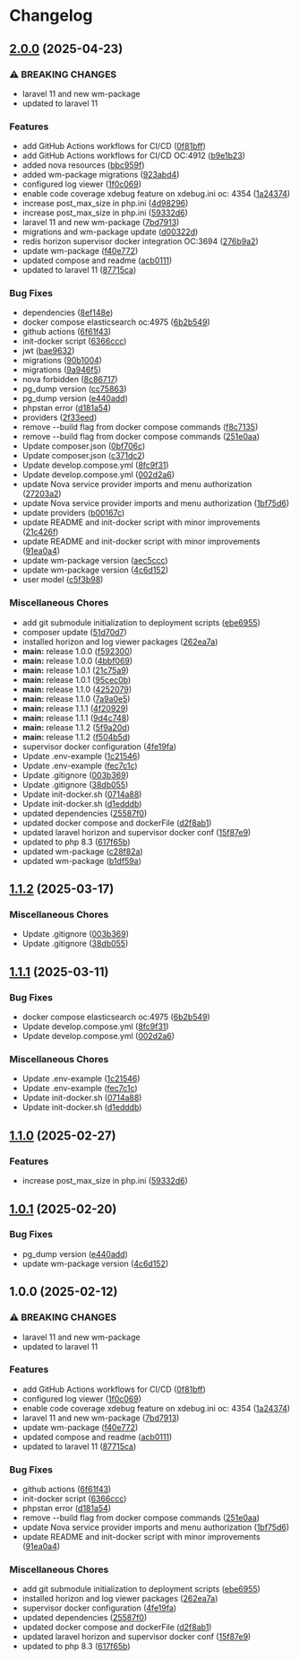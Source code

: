 # Changelog

## [2.0.0](https://github.com/webmappsrl/geohub2/compare/v1.1.2...v2.0.0) (2025-04-23)


### ⚠ BREAKING CHANGES

* laravel 11 and new wm-package
* updated to laravel 11

### Features

* add GitHub Actions workflows for CI/CD ([0f81bff](https://github.com/webmappsrl/geohub2/commit/0f81bff0aa3cd6c4535f56f3b101b7e0497e0703))
* add GitHub Actions workflows for CI/CD OC:4912 ([b9e1b23](https://github.com/webmappsrl/geohub2/commit/b9e1b23daf228704d19cbfc74223bc65dceeb6d7))
* added nova resources ([bbc959f](https://github.com/webmappsrl/geohub2/commit/bbc959ff3ac83e5ab1488b118349c3c9369dd96f))
* added wm-package migrations ([923abd4](https://github.com/webmappsrl/geohub2/commit/923abd4a9244af009c6007448e0a381280a072a9))
* configured log viewer ([1f0c069](https://github.com/webmappsrl/geohub2/commit/1f0c06991956553a174bdb377e0b23bb92c7c86f))
* enable code coverage xdebug feature on xdebug.ini oc: 4354 ([1a24374](https://github.com/webmappsrl/geohub2/commit/1a2437416f22adab474f6e74de634ba40774bfe8))
* increase post_max_size in php.ini ([4d98296](https://github.com/webmappsrl/geohub2/commit/4d98296ecd26bc89a16a781744098ab5e09b371f))
* increase post_max_size in php.ini ([59332d6](https://github.com/webmappsrl/geohub2/commit/59332d6912a835890c2681552f4a19b6b6388b63))
* laravel 11 and new wm-package ([7bd7913](https://github.com/webmappsrl/geohub2/commit/7bd79139340c25bbbb53ddf1bf51ba1466428d8a))
* migrations and wm-package update ([d00322d](https://github.com/webmappsrl/geohub2/commit/d00322d108d7d4de3457d792edcbc55b7b6183cc))
* redis horizon supervisor docker integration OC:3694 ([276b9a2](https://github.com/webmappsrl/geohub2/commit/276b9a28045f2c2ea9d733e6fc135a8434fd6f1e))
* update wm-package ([f40e772](https://github.com/webmappsrl/geohub2/commit/f40e772befbc22931033f647ab916e1ce7a9fd21))
* updated compose and readme ([acb0111](https://github.com/webmappsrl/geohub2/commit/acb01115edd598d8111b9cb4c54d7b46997ebe44))
* updated to laravel 11 ([87715ca](https://github.com/webmappsrl/geohub2/commit/87715caa106cf25f041e6c06befb10f8531ee3b1))


### Bug Fixes

* dependencies ([8ef148e](https://github.com/webmappsrl/geohub2/commit/8ef148e8bca41688bf3216561adf78630785fe94))
* docker compose elasticsearch oc:4975 ([6b2b549](https://github.com/webmappsrl/geohub2/commit/6b2b549e4786fefb6f4b838f87be6c2f46fcef4d))
* github actions ([6f61f43](https://github.com/webmappsrl/geohub2/commit/6f61f43a64d6acb6dff489b13420cc951845c466))
* init-docker script ([6366ccc](https://github.com/webmappsrl/geohub2/commit/6366ccc327b37aadd839048cd92b0c1a4583a71d))
* jwt ([bae9632](https://github.com/webmappsrl/geohub2/commit/bae9632aa84d25bd0b6d4a59331400e8017f1053))
* migrations ([90b1004](https://github.com/webmappsrl/geohub2/commit/90b1004f130b082e860855840a728c50e5955243))
* migrations ([9a946f5](https://github.com/webmappsrl/geohub2/commit/9a946f57ca9ca11188fa05364cab44d75a14ffd4))
* nova forbidden ([8c86717](https://github.com/webmappsrl/geohub2/commit/8c8671783cc9adaa946fed85728eba689b826316))
* pg_dump version ([cc75863](https://github.com/webmappsrl/geohub2/commit/cc75863bbc2de0d536ed21734bffe87356ec3805))
* pg_dump version ([e440add](https://github.com/webmappsrl/geohub2/commit/e440add260da5c7e404e14894a62d9a78cb4cea9))
* phpstan error ([d181a54](https://github.com/webmappsrl/geohub2/commit/d181a54283eafcffeb411ca832084c5bd5bbec1f))
* providers ([2f33eed](https://github.com/webmappsrl/geohub2/commit/2f33eed7a709230bfec0fbf7ad81f774014bfd73))
* remove --build flag from docker compose commands ([f8c7135](https://github.com/webmappsrl/geohub2/commit/f8c71354a959b5c8a3f286f81557dd9aa32f1fd1))
* remove --build flag from docker compose commands ([251e0aa](https://github.com/webmappsrl/geohub2/commit/251e0aa88fa74267061f35f7332946fb702ee7ac))
* Update composer.json ([0bf706c](https://github.com/webmappsrl/geohub2/commit/0bf706c04764af041ad9a408a84edc769f418420))
* Update composer.json ([c371dc2](https://github.com/webmappsrl/geohub2/commit/c371dc2a8de7b513c96603fa11f9af5242cfe4af))
* Update develop.compose.yml ([8fc9f31](https://github.com/webmappsrl/geohub2/commit/8fc9f311340b00d374cecac912d1d2005ff5ffb4))
* Update develop.compose.yml ([002d2a6](https://github.com/webmappsrl/geohub2/commit/002d2a699cf6ec1e719d7ddb4ca972797f52fcdb))
* update Nova service provider imports and menu authorization ([27203a2](https://github.com/webmappsrl/geohub2/commit/27203a255d52a888fee239123b36fea0e45bc0d8))
* update Nova service provider imports and menu authorization ([1bf75d6](https://github.com/webmappsrl/geohub2/commit/1bf75d68fdc74175539cd0805906f973ca502479))
* update providers ([b00167c](https://github.com/webmappsrl/geohub2/commit/b00167c0ae7bc246ce0c626f577e9b9fdf439d33))
* update README and init-docker script with minor improvements ([21c426f](https://github.com/webmappsrl/geohub2/commit/21c426fd370a7d879c4bfd63d33979cc67b55911))
* update README and init-docker script with minor improvements ([91ea0a4](https://github.com/webmappsrl/geohub2/commit/91ea0a4c843eb5a0e4d234bb828504b89799aa8d))
* update wm-package version ([aec5ccc](https://github.com/webmappsrl/geohub2/commit/aec5ccc97e1c03fc0f03f4953ef7e5a3ab1835da))
* update wm-package version ([4c6d152](https://github.com/webmappsrl/geohub2/commit/4c6d1524310f9ff05c7c5fa15820687a4db8e9ec))
* user model ([c5f3b98](https://github.com/webmappsrl/geohub2/commit/c5f3b985d0abef751b428fbe034af3c235176d5a))


### Miscellaneous Chores

* add git submodule initialization to deployment scripts ([ebe6955](https://github.com/webmappsrl/geohub2/commit/ebe6955221137eb694ccd4581d4f0e3281b015a9))
* composer update ([51d70d7](https://github.com/webmappsrl/geohub2/commit/51d70d72256a2b4bbbf6fa8c784991559fddff50))
* installed horizon and log viewer packages ([262ea7a](https://github.com/webmappsrl/geohub2/commit/262ea7a8c48221b749e05fba1430a3ee46842388))
* **main:** release 1.0.0 ([f592300](https://github.com/webmappsrl/geohub2/commit/f592300eba58e1698ab7babd878e96c312f4ad21))
* **main:** release 1.0.0 ([4bbf069](https://github.com/webmappsrl/geohub2/commit/4bbf069a702a7f33b97ef9a418cf164705bf6172))
* **main:** release 1.0.1 ([21c75a9](https://github.com/webmappsrl/geohub2/commit/21c75a9431eda655ca5925d8acd993f00d807f7f))
* **main:** release 1.0.1 ([95cec0b](https://github.com/webmappsrl/geohub2/commit/95cec0bed457b4cbab78cd5e9a35ac05831f900b))
* **main:** release 1.1.0 ([4252079](https://github.com/webmappsrl/geohub2/commit/4252079556513edf3654291f49ed064cbe1bd2b0))
* **main:** release 1.1.0 ([7a9a0e5](https://github.com/webmappsrl/geohub2/commit/7a9a0e536bcc875ad0c49931534d01f88f3bd4a1))
* **main:** release 1.1.1 ([4f20929](https://github.com/webmappsrl/geohub2/commit/4f209295e2f189a2b6a90510988f86c9ee158a9f))
* **main:** release 1.1.1 ([9d4c748](https://github.com/webmappsrl/geohub2/commit/9d4c74808fd278714a79906d6799c8c663159a4e))
* **main:** release 1.1.2 ([5f9a20d](https://github.com/webmappsrl/geohub2/commit/5f9a20d39ae3f1d4841e2f5af2ad9ab480a4ae0f))
* **main:** release 1.1.2 ([f504b5d](https://github.com/webmappsrl/geohub2/commit/f504b5dc68367125fe68c8e38202c8ef348a39e6))
* supervisor docker configuration ([4fe19fa](https://github.com/webmappsrl/geohub2/commit/4fe19fa3333074e717673ce067ae7201eef7e0a1))
* Update .env-example ([1c21546](https://github.com/webmappsrl/geohub2/commit/1c215463a1e59aa67a50156baaa7f6502b8da6a3))
* Update .env-example ([fec7c1c](https://github.com/webmappsrl/geohub2/commit/fec7c1c2d193d797aa07a5daaf4339c381ff2fd8))
* Update .gitignore ([003b369](https://github.com/webmappsrl/geohub2/commit/003b369248b0533821bd33a3d0c115e56c439042))
* Update .gitignore ([38db055](https://github.com/webmappsrl/geohub2/commit/38db0555894764d4259308cea2a943aa5c7bb04d))
* Update init-docker.sh ([0714a88](https://github.com/webmappsrl/geohub2/commit/0714a88e2e2b2ebcee5880dbf99287f9d0aff414))
* Update init-docker.sh ([d1edddb](https://github.com/webmappsrl/geohub2/commit/d1edddb6c0218c35aaf5c3757f2a398970851934))
* updated dependencies ([25587f0](https://github.com/webmappsrl/geohub2/commit/25587f032339379bd7e24b8c4ea38835ee54c677))
* updated docker compose and dockerFile ([d2f8ab1](https://github.com/webmappsrl/geohub2/commit/d2f8ab1ebfd62a920d3ae8f69efc48659429ae59))
* updated laravel horizon and supervisor docker conf ([15f87e9](https://github.com/webmappsrl/geohub2/commit/15f87e93374ee9c765ff849aaf91d5cb7e8491ad))
* updated to php 8.3 ([617f65b](https://github.com/webmappsrl/geohub2/commit/617f65b96a52207b0d38aa1157ee99be6462aad6))
* updated wm-package ([c28f82a](https://github.com/webmappsrl/geohub2/commit/c28f82afdb2e622315c6bb0c02f1971c05ec0088))
* updated wm-package ([b1df59a](https://github.com/webmappsrl/geohub2/commit/b1df59ae743d725e17f52563246722cf709043a5))

## [1.1.2](https://github.com/webmappsrl/laravel-postgis-boilerplate/compare/v1.1.1...v1.1.2) (2025-03-17)


### Miscellaneous Chores

* Update .gitignore ([003b369](https://github.com/webmappsrl/laravel-postgis-boilerplate/commit/003b369248b0533821bd33a3d0c115e56c439042))
* Update .gitignore ([38db055](https://github.com/webmappsrl/laravel-postgis-boilerplate/commit/38db0555894764d4259308cea2a943aa5c7bb04d))

## [1.1.1](https://github.com/webmappsrl/laravel-postgis-boilerplate/compare/v1.1.0...v1.1.1) (2025-03-11)


### Bug Fixes

* docker compose elasticsearch oc:4975 ([6b2b549](https://github.com/webmappsrl/laravel-postgis-boilerplate/commit/6b2b549e4786fefb6f4b838f87be6c2f46fcef4d))
* Update develop.compose.yml ([8fc9f31](https://github.com/webmappsrl/laravel-postgis-boilerplate/commit/8fc9f311340b00d374cecac912d1d2005ff5ffb4))
* Update develop.compose.yml ([002d2a6](https://github.com/webmappsrl/laravel-postgis-boilerplate/commit/002d2a699cf6ec1e719d7ddb4ca972797f52fcdb))


### Miscellaneous Chores

* Update .env-example ([1c21546](https://github.com/webmappsrl/laravel-postgis-boilerplate/commit/1c215463a1e59aa67a50156baaa7f6502b8da6a3))
* Update .env-example ([fec7c1c](https://github.com/webmappsrl/laravel-postgis-boilerplate/commit/fec7c1c2d193d797aa07a5daaf4339c381ff2fd8))
* Update init-docker.sh ([0714a88](https://github.com/webmappsrl/laravel-postgis-boilerplate/commit/0714a88e2e2b2ebcee5880dbf99287f9d0aff414))
* Update init-docker.sh ([d1edddb](https://github.com/webmappsrl/laravel-postgis-boilerplate/commit/d1edddb6c0218c35aaf5c3757f2a398970851934))

## [1.1.0](https://github.com/webmappsrl/laravel-postgis-boilerplate/compare/v1.0.1...v1.1.0) (2025-02-27)


### Features

* increase post_max_size in php.ini ([59332d6](https://github.com/webmappsrl/laravel-postgis-boilerplate/commit/59332d6912a835890c2681552f4a19b6b6388b63))

## [1.0.1](https://github.com/webmappsrl/laravel-postgis-boilerplate/compare/v1.0.0...v1.0.1) (2025-02-20)


### Bug Fixes

* pg_dump version ([e440add](https://github.com/webmappsrl/laravel-postgis-boilerplate/commit/e440add260da5c7e404e14894a62d9a78cb4cea9))
* update wm-package version ([4c6d152](https://github.com/webmappsrl/laravel-postgis-boilerplate/commit/4c6d1524310f9ff05c7c5fa15820687a4db8e9ec))

## 1.0.0 (2025-02-12)


### ⚠ BREAKING CHANGES

* laravel 11 and new wm-package
* updated to laravel 11

### Features

* add GitHub Actions workflows for CI/CD ([0f81bff](https://github.com/webmappsrl/laravel-postgis-boilerplate/commit/0f81bff0aa3cd6c4535f56f3b101b7e0497e0703))
* configured log viewer ([1f0c069](https://github.com/webmappsrl/laravel-postgis-boilerplate/commit/1f0c06991956553a174bdb377e0b23bb92c7c86f))
* enable code coverage xdebug feature on xdebug.ini oc: 4354 ([1a24374](https://github.com/webmappsrl/laravel-postgis-boilerplate/commit/1a2437416f22adab474f6e74de634ba40774bfe8))
* laravel 11 and new wm-package ([7bd7913](https://github.com/webmappsrl/laravel-postgis-boilerplate/commit/7bd79139340c25bbbb53ddf1bf51ba1466428d8a))
* update wm-package ([f40e772](https://github.com/webmappsrl/laravel-postgis-boilerplate/commit/f40e772befbc22931033f647ab916e1ce7a9fd21))
* updated compose and readme ([acb0111](https://github.com/webmappsrl/laravel-postgis-boilerplate/commit/acb01115edd598d8111b9cb4c54d7b46997ebe44))
* updated to laravel 11 ([87715ca](https://github.com/webmappsrl/laravel-postgis-boilerplate/commit/87715caa106cf25f041e6c06befb10f8531ee3b1))


### Bug Fixes

* github actions ([6f61f43](https://github.com/webmappsrl/laravel-postgis-boilerplate/commit/6f61f43a64d6acb6dff489b13420cc951845c466))
* init-docker script ([6366ccc](https://github.com/webmappsrl/laravel-postgis-boilerplate/commit/6366ccc327b37aadd839048cd92b0c1a4583a71d))
* phpstan error ([d181a54](https://github.com/webmappsrl/laravel-postgis-boilerplate/commit/d181a54283eafcffeb411ca832084c5bd5bbec1f))
* remove --build flag from docker compose commands ([251e0aa](https://github.com/webmappsrl/laravel-postgis-boilerplate/commit/251e0aa88fa74267061f35f7332946fb702ee7ac))
* update Nova service provider imports and menu authorization ([1bf75d6](https://github.com/webmappsrl/laravel-postgis-boilerplate/commit/1bf75d68fdc74175539cd0805906f973ca502479))
* update README and init-docker script with minor improvements ([91ea0a4](https://github.com/webmappsrl/laravel-postgis-boilerplate/commit/91ea0a4c843eb5a0e4d234bb828504b89799aa8d))


### Miscellaneous Chores

* add git submodule initialization to deployment scripts ([ebe6955](https://github.com/webmappsrl/laravel-postgis-boilerplate/commit/ebe6955221137eb694ccd4581d4f0e3281b015a9))
* installed horizon and log viewer packages ([262ea7a](https://github.com/webmappsrl/laravel-postgis-boilerplate/commit/262ea7a8c48221b749e05fba1430a3ee46842388))
* supervisor docker configuration ([4fe19fa](https://github.com/webmappsrl/laravel-postgis-boilerplate/commit/4fe19fa3333074e717673ce067ae7201eef7e0a1))
* updated dependencies ([25587f0](https://github.com/webmappsrl/laravel-postgis-boilerplate/commit/25587f032339379bd7e24b8c4ea38835ee54c677))
* updated docker compose and dockerFile ([d2f8ab1](https://github.com/webmappsrl/laravel-postgis-boilerplate/commit/d2f8ab1ebfd62a920d3ae8f69efc48659429ae59))
* updated laravel horizon and supervisor docker conf ([15f87e9](https://github.com/webmappsrl/laravel-postgis-boilerplate/commit/15f87e93374ee9c765ff849aaf91d5cb7e8491ad))
* updated to php 8.3 ([617f65b](https://github.com/webmappsrl/laravel-postgis-boilerplate/commit/617f65b96a52207b0d38aa1157ee99be6462aad6))
